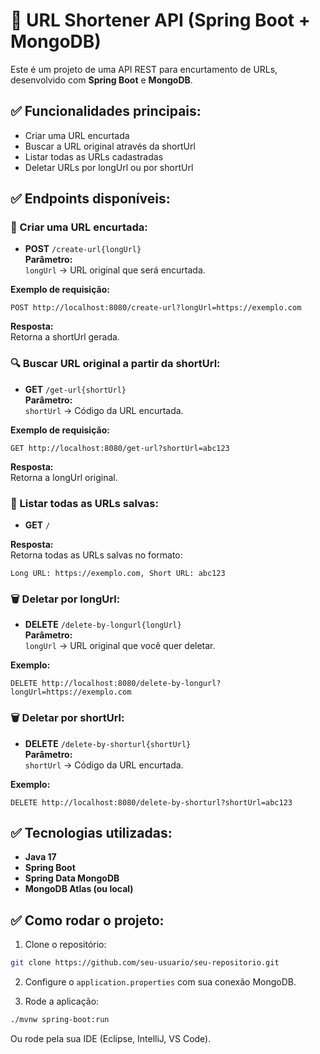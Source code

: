 
# 📌 URL Shortener API (Spring Boot + MongoDB)

Este é um projeto de uma API REST para encurtamento de URLs, desenvolvido com **Spring Boot** e **MongoDB**.

## ✅ Funcionalidades principais:

- Criar uma URL encurtada
- Buscar a URL original através da shortUrl
- Listar todas as URLs cadastradas
- Deletar URLs por longUrl ou por shortUrl

## ✅ Endpoints disponíveis:

### 🔗 Criar uma URL encurtada:

- **POST** `/create-url{longUrl}`  
**Parâmetro:**  
`longUrl` → URL original que será encurtada.

**Exemplo de requisição:**
```
POST http://localhost:8080/create-url?longUrl=https://exemplo.com
```

**Resposta:**  
Retorna a shortUrl gerada.

### 🔍 Buscar URL original a partir da shortUrl:

- **GET** `/get-url{shortUrl}`  
**Parâmetro:**  
`shortUrl` → Código da URL encurtada.

**Exemplo de requisição:**
```
GET http://localhost:8080/get-url?shortUrl=abc123
```

**Resposta:**  
Retorna a longUrl original.

### 📄 Listar todas as URLs salvas:

- **GET** `/`  

**Resposta:**  
Retorna todas as URLs salvas no formato:

```
Long URL: https://exemplo.com, Short URL: abc123
```

### 🗑️ Deletar por longUrl:

- **DELETE** `/delete-by-longurl{longUrl}`  
**Parâmetro:**  
`longUrl` → URL original que você quer deletar.

**Exemplo:**
```
DELETE http://localhost:8080/delete-by-longurl?longUrl=https://exemplo.com
```

### 🗑️ Deletar por shortUrl:

- **DELETE** `/delete-by-shorturl{shortUrl}`  
**Parâmetro:**  
`shortUrl` → Código da URL encurtada.

**Exemplo:**
```
DELETE http://localhost:8080/delete-by-shorturl?shortUrl=abc123
```

## ✅ Tecnologias utilizadas:

- **Java 17**
- **Spring Boot**
- **Spring Data MongoDB**
- **MongoDB Atlas (ou local)**

## ✅ Como rodar o projeto:

1. Clone o repositório:

```bash
git clone https://github.com/seu-usuario/seu-repositorio.git
```

2. Configure o `application.properties` com sua conexão MongoDB.

3. Rode a aplicação:

```bash
./mvnw spring-boot:run
```
Ou rode pela sua IDE (Eclipse, IntelliJ, VS Code).